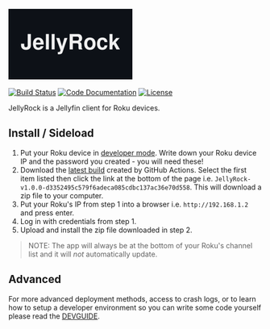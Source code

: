 <!-- markdownlint-disable MD041 -->
![JellyRock](resources/branding/release/channel-poster_sd.png "JellyRock")

<!-- [![Current Release](https://img.shields.io/github/release/cewert/jellyrock.svg?logo=github "Current Release")](https://github.com/cewert/jellyrock/releases) -->
[![Build Status](https://img.shields.io/github/actions/workflow/status/cewert/jellyrock/build-prod.yml?logo=github&branch=main "Build Status")](https://github.com/cewert/jellyrock/actions/workflows/build-prod.yml)
[![Code Documentation](https://img.shields.io/badge/Code%20Documentation-purple)](https://cewert.github.io/jellyrock-code-docs/)
[![License](https://img.shields.io/github/license/cewert/jellyrock.svg "GPL 2.0 License")](LICENSE)
<!-- [![Translation Status](https://translate.jellyfin.org/widgets/jellyfin/-/jellyfin-roku/svg-badge.svg "Translation Status")](https://translate.jellyfin.org/projects/jellyfin/jellyfin-roku/?utm_source=widget) -->

JellyRock is a Jellyfin client for Roku devices.

## Install / Sideload

1. Put your Roku device in [developer mode](https://blog.roku.com/developer/2016/02/04/developer-setup-guide). Write down your Roku device IP and the password you created - you will need these!
2. Download the [latest build](https://github.com/cewert/jellyrock/actions/workflows/build-prod.yml) created by GitHub Actions. Select the first item listed then click the link at the bottom of the page i.e. `JellyRock-v1.0.0-d3352495c579f6adeca085cdbc137ac36e70d558`. This will download a zip file to your computer.
3. Put your Roku's IP from step 1 into a browser i.e. `http://192.168.1.2` and press enter.
4. Log in with credentials from step 1.
5. Upload and install the zip file downloaded in step 2.

> NOTE: The app will always be at the bottom of your Roku's channel list and it will *not* automatically update.

## Advanced

For more advanced deployment methods, access to crash logs, or to learn how to setup a developer environment so you can write some code yourself please read the [DEVGUIDE](docs/DEVGUIDE.md).
